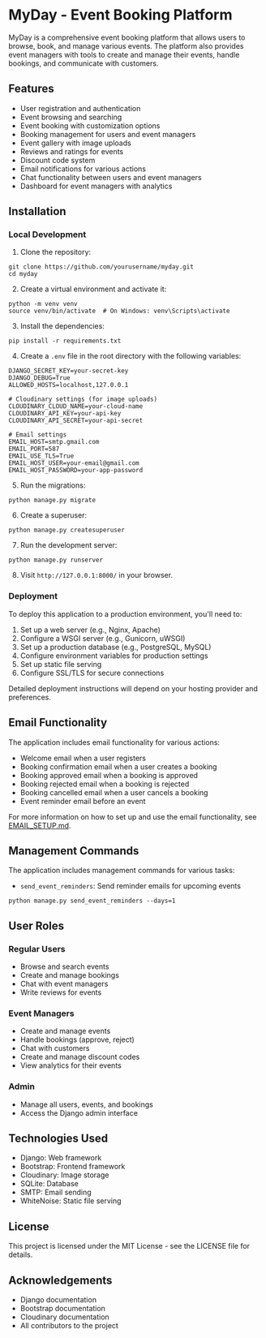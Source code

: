 # MyDay - Event Booking Platform

MyDay is a comprehensive event booking platform that allows users to browse, book, and manage various events. The platform also provides event managers with tools to create and manage their events, handle bookings, and communicate with customers.

## Features

- User registration and authentication
- Event browsing and searching
- Event booking with customization options
- Booking management for users and event managers
- Event gallery with image uploads
- Reviews and ratings for events
- Discount code system
- Email notifications for various actions
- Chat functionality between users and event managers
- Dashboard for event managers with analytics

## Installation

### Local Development

1. Clone the repository:
```
git clone https://github.com/yourusername/myday.git
cd myday
```

2. Create a virtual environment and activate it:
```
python -m venv venv
source venv/bin/activate  # On Windows: venv\Scripts\activate
```

3. Install the dependencies:
```
pip install -r requirements.txt
```

4. Create a `.env` file in the root directory with the following variables:
```
DJANGO_SECRET_KEY=your-secret-key
DJANGO_DEBUG=True
ALLOWED_HOSTS=localhost,127.0.0.1

# Cloudinary settings (for image uploads)
CLOUDINARY_CLOUD_NAME=your-cloud-name
CLOUDINARY_API_KEY=your-api-key
CLOUDINARY_API_SECRET=your-api-secret

# Email settings
EMAIL_HOST=smtp.gmail.com
EMAIL_PORT=587
EMAIL_USE_TLS=True
EMAIL_HOST_USER=your-email@gmail.com
EMAIL_HOST_PASSWORD=your-app-password
```

5. Run the migrations:
```
python manage.py migrate
```

6. Create a superuser:
```
python manage.py createsuperuser
```

7. Run the development server:
```
python manage.py runserver
```

8. Visit `http://127.0.0.1:8000/` in your browser.

### Deployment

To deploy this application to a production environment, you'll need to:

1. Set up a web server (e.g., Nginx, Apache)
2. Configure a WSGI server (e.g., Gunicorn, uWSGI)
3. Set up a production database (e.g., PostgreSQL, MySQL)
4. Configure environment variables for production settings
5. Set up static file serving
6. Configure SSL/TLS for secure connections

Detailed deployment instructions will depend on your hosting provider and preferences.

## Email Functionality

The application includes email functionality for various actions:

- Welcome email when a user registers
- Booking confirmation email when a user creates a booking
- Booking approved email when a booking is approved
- Booking rejected email when a booking is rejected
- Booking cancelled email when a user cancels a booking
- Event reminder email before an event

For more information on how to set up and use the email functionality, see [EMAIL_SETUP.md](EMAIL_SETUP.md).

## Management Commands

The application includes management commands for various tasks:

- `send_event_reminders`: Send reminder emails for upcoming events
```
python manage.py send_event_reminders --days=1
```

## User Roles

### Regular Users
- Browse and search events
- Create and manage bookings
- Chat with event managers
- Write reviews for events

### Event Managers
- Create and manage events
- Handle bookings (approve, reject)
- Chat with customers
- Create and manage discount codes
- View analytics for their events

### Admin
- Manage all users, events, and bookings
- Access the Django admin interface

## Technologies Used

- Django: Web framework
- Bootstrap: Frontend framework
- Cloudinary: Image storage
- SQLite: Database
- SMTP: Email sending
- WhiteNoise: Static file serving

## License

This project is licensed under the MIT License - see the LICENSE file for details.

## Acknowledgements

- Django documentation
- Bootstrap documentation
- Cloudinary documentation
- All contributors to the project

